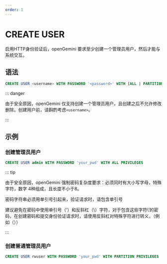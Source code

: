 ```yaml
---
order: 1
---
```


# CREATE USER

启用HTTP身份验证后，openGemini 要求至少创建一个管理员用户，然后才能与系统交互。

## 语法

```sql
CREATE USER <username> WITH PASSWORD '<password>' WITH [ALL | PARTITION] PRIVILEGES
```

::: danger

由于安全原因，openGemini 仅支持创建一个管理员用户，且创建之后不允许修改删除。创建用户前，请斟酌考虑`<username>`。

:::

## 示例

### 创建管理员用户

```sql
CREATE USER admin WITH PASSWORD 'your_pwd' WITH ALL PRIVILEGES
```

::: tip

由于安全原因，openGemini 强制密码复杂度要求：必须同时有大小写字母，特殊字符，数字 4种组成，且长度不小于8。

密码字符串必须用单引号引起来，验证请求时，请包含单引号

建议避免在密码中使用单引号（‘）和反斜杠（\）字符，对于包含这些字符\’的密码，在创建密码和提交身份验证请求时，请使用反斜杠对特殊字符进行转义，（例如（））

:::

### 创建普通管理员用户

```sql
CREATE USER rwuser WITH PASSWORD 'your_pwd' WITH PARTITION PRIVILEGES
```